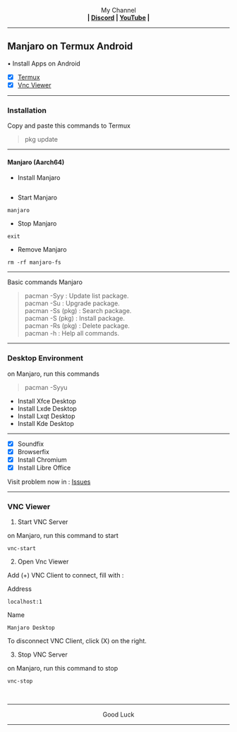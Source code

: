 
<p align="center">My Channel</br><b>
| <a href="https://discord.gg/GCehyym">Discord</a> | <a href="https://youtube.com/channel/UC3sLb7eZCu72iv3G1yUhUHQ">YouTube</a> |</b></p>

---
## Manjaro on Termux Android

• Install Apps on Android
- [x] [Termux](https://github.com/termux/termux-app/releases)
- [x] [Vnc Viewer](https://play.google.com/store/apps/details?id=com.realvnc.viewer.android)

---
### Installation
Copy and paste this commands to Termux

> pkg update

---
#### Manjaro (Aarch64)

* Install Manjaro
```
```

* Start Manjaro
```
manjaro
```

* Stop Manjaro
```
exit
```

* Remove Manjaro
```
rm -rf manjaro-fs
```

---
Basic commands Manjaro
> pacman -Syy : Update list package.</br>
> pacman -Su : Upgrade package.</br>
> pacman -Ss (pkg) : Search package.</br>
> pacman -S (pkg) : Install package.</br>
> pacman -Rs (pkg) : Delete package.</br>
> pacman -h : Help all commands.

---
### Desktop Environment
on Manjaro, run this commands

> pacman -Syyu
* Install Xfce Desktop
* Install Lxde Desktop
* Install Lxqt Desktop
* Install Kde Desktop

---
- [x] Soundfix</br>
- [x] Browserfix</br>
- [x] Install Chromium</br>
- [x] Install Libre Office</br>

Visit problem now in : 
[Issues]()

---
### VNC Viewer

1. Start VNC Server

on Manjaro, run this command to start

```
vnc-start
```

2. Open Vnc Viewer

Add (+) VNC Client to connect, fill with :

Address
```
localhost:1
```

Name
```
Manjaro Desktop
```

To disconnect VNC Client, click (X) on the right.

3. Stop VNC Server

on Manjaro, run this command to stop

```
vnc-stop
```
</br>

---
<p align="center">Good Luck</p>

---
